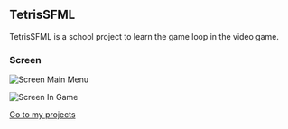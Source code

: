 ## TetrisSFML

TetrisSFML is a school project to learn the game loop in the video game.

### Screen

![Screen Main Menu](images/main_menu.jpg?raw=true "Main Menu")

![Screen In Game](images/game.jpg?raw=true "In Game")

[Go to my projects](https://lucas-guerrero.github.io)
